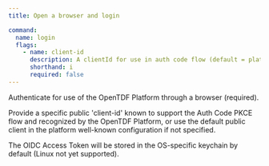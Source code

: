 ```yaml
---
title: Open a browser and login

command:
  name: login
  flags:
    - name: client-id
      description: A clientId for use in auth code flow (default = platform well-known public_client_id)
      shorthand: i
      required: false
---
```


Authenticate for use of the OpenTDF Platform through a browser (required).

Provide a specific public 'client-id' known to support the Auth Code PKCE flow and recognized
by the OpenTDF Platform, or use the default public client in the platform well-known configuration if not specified.

The OIDC Access Token will be stored in the OS-specific keychain by default (Linux not yet supported).
